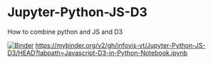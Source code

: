 # Jupyter-Python-JS-D3
How to combine python and JS and D3

[![Binder](https://mybinder.org/badge_logo.svg)](https://mybinder.org/v2/gh/infovis-vt/Jupyter-Python-JS-D3/HEAD?labpath=Javascript-D3-in-Python-Notebook.ipynb) https://mybinder.org/v2/gh/infovis-vt/Jupyter-Python-JS-D3/HEAD?labpath=Javascript-D3-in-Python-Notebook.ipynb
